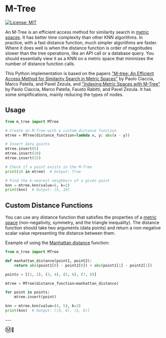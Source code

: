 # M-Tree

[![License: MIT](https://img.shields.io/github/license/travisjungroth/m_tree?color=blue)](https://github.com/travisjungroth/m_tree/blob/main/LICENSE)

An M-Tree is an efficient access method for similarity search in [metric spaces](https://en.wikipedia.org/wiki/Metric_space). It has better time complexity than other KNN algorithms. In practice, with a fast distance function, much simpler algorithms are faster. Where it does well is when the distance function is order of magnitudes slower than the tree operations, like an API call or a database query. You should essentially view it as a KNN on a metric space that minimizes the number of distance function calls.

This Python implementation is based on the papers ["M-tree: An Efficient Access Method for Similarity Search in Metric Spaces"](https://www.researchgate.net/publication/2373366_M-tree_An_Efficient_Access_Method_for_Similarity_Search_in_Metric_Spaces) by Paolo Ciaccia, Marco Patella, and Pavel Zezula, and  ["Indexing Metric Spaces with M-Tree"](https://www.researchgate.net/publication/220974334_Indexing_Metric_Spaces_with_M-Tree) by Paolo Ciaccia, Marco Patella, Fausto Rabitti, and Pavel Zezula. It has some simplifications, mainly reducing the types of nodes.

## Usage

```python
from m_tree import MTree

# Create an M-Tree with a custom distance function
mtree = MTree(distance_function=lambda x, y: abs(x - y))

# Insert data points
mtree.insert(5)
mtree.insert(10)
mtree.insert(15)

# Check if a point exists in the M-Tree
print(10 in mtree)  # Output: True

# Find the k-nearest neighbors of a given point
knn = mtree.knn(value=8, k=2)
print(knn)  # Output: [5, 10]
```

## Custom Distance Functions

You can use any distance function that satisfies the properties of a [metric space](https://en.wikipedia.org/wiki/Metric_space) (non-negativity, symmetry, and the triangle inequality). The distance function should take two arguments (data points) and return a non-negative scalar value representing the distance between them.

Example of using the [Manhattan distance](https://en.wikipedia.org/wiki/Taxicab_geometry) function:

```python
from m_tree import MTree

def manhattan_distance(point1, point2):
    return abs(point1[0] - point2[0]) + abs(point1[1] - point2[1])

points = [(1, 2), (3, 4), (5, 6), (7, 8)]

mtree = MTree(distance_function=manhattan_distance)

for point in points:
    mtree.insert(point)

knn = mtree.knn(value=(4, 5), k=2)
print(knn)  # Output: [(3, 4), (5, 6)]
```
\---

Ⓜ️🎄
